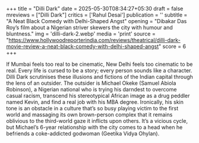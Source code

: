 +++
title = "Dilli Dark"
date = 2025-05-30T08:34:27+05:30
draft = false
mreviews = ["Dilli Dark"]
critics = ['Rahul Desai']
publication = ''
subtitle = "A Neat Black Comedy with Delhi-Shaped Angst"
opening = "Dibakar Das Roy’s film about a Nigerian striver skewers the city with humour and bluntness."
img = 'dilli-dark-2.webp'
media = 'print'
source = "https://www.hollywoodreporterindia.com/reviews/theatrical/dilli-dark-movie-review-a-neat-black-comedy-with-delhi-shaped-angst"
score = 6
+++

If Mumbai feels too real to be cinematic, New Delhi feels too cinematic to be real. Every life is cursed to be a story; every person sounds like a character. Dilli Dark scrutinises these illusions and fictions of the Indian capital through the lens of an outsider. The outsider is Michael Okeke (Samuel Abiola Robinson), a Nigerian national who is trying his darndest to overcome casual racism, transcend his stereotypical African image as a drug peddler named Kevin, and find a real job with his MBA degree. Ironically, his skin tone is an obstacle in a culture that’s so busy playing victim to the first world and massaging its own brown-person complex that it remains oblivious to the third-world gaze it inflicts upon others. It’s a vicious cycle, but Michael’s 6-year relationship with the city comes to a head when he befriends a coke-addicted godwoman (Geetika Vidya Ohylan).
